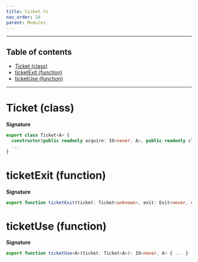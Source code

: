 ```yaml
---
title: ticket.ts
nav_order: 18
parent: Modules
---
```


---

<h2 class="text-delta">Table of contents</h2>

- [Ticket (class)](#ticket-class)
- [ticketExit (function)](#ticketexit-function)
- [ticketUse (function)](#ticketuse-function)

---

# Ticket (class)

**Signature**

```ts
export class Ticket<A> {
  constructor(public readonly acquire: IO<never, A>, public readonly cleanup: IO<never, void>) { ... }
  ...
}
```

# ticketExit (function)

**Signature**

```ts
export function ticketExit(ticket: Ticket<unknown>, exit: Exit<never, unknown>): IO<never, void> { ... }
```

# ticketUse (function)

**Signature**

```ts
export function ticketUse<A>(ticket: Ticket<A>): IO<never, A> { ... }
```
